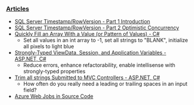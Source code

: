 <html><body><h3><a href="/articles">Articles</a></h3>
<ul>
<li><a href="/articles/sql-server-timestamp-introduction">SQL Server Timestamp/RowVersion - Part 1 Introduction</a></li>
<li><a href="/articles/sql-server-timestamp-basic-concurrency">SQL Server Timestamp/RowVersion - Part 2 Optimistic Concurrency</a></li>
<li><a href="/2014/04/better-array-fill-function">Quickly Fill an Array With a Value (or Pattern of Values) - C#</a>
<ul>
<li>Set all values in an int array to -1, set all strings to &quot;BLANK&quot;, initialize all pixels to light blue</li>
</ul>
</li>
<li><a href="/2013/06/simple-strongly-typed-pattern-for">Strongly-Typed ViewData, Session, and Application Variables - ASP.NET, C#</a>
<ul>
<li>Reduce errors, enhance refactorability, enable intellisense with strongly-typed properties</li>
</ul>
</li>
<li><a href="/2015/03/trimming-all-strings-submitted-to-aspnet">Trim all strings Submitted to MVC Controllers - ASP.NET, C#</a>
<ul>
<li>How often do you really need a leading or trailing spaces in an input field?</li>
</ul>
</li>
<li><a href="/articles/azure-web-jobs-in-source-code">Azure Web Jobs in Source Code</a></li>
</ul>
</body></html>